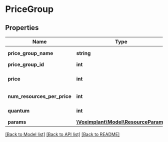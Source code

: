 # PriceGroup

## Properties
Name | Type | Description | Notes
------------ | ------------- | ------------- | -------------
**price_group_name** | **string** | The price group name. Example: Russia Mobile | 
**price_group_id** | **int** | The price group ID. | 
**price** | **int** | The price for the &#39;num_resources_per_price&#39; resource count. | 
**num_resources_per_price** | **int** | The resource count per price. | 
**quantum** | **int** | The resource rounding quantum. | 
**params** | [**\Voximplant\Model\ResourceParams**](ResourceParams.md) |  | [optional] 

[[Back to Model list]](../README.md#documentation-for-models) [[Back to API list]](../README.md#documentation-for-api-endpoints) [[Back to README]](../README.md)


